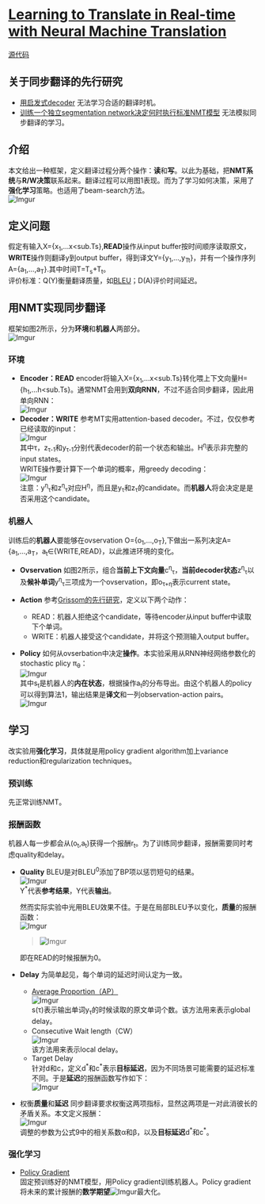 # [Learning to Translate in Real-time with Neural Machine Translation](https://arxiv.org/abs/1610.00388)
[源代码](https://github.com/nyu-dl/dl4mt-simul-trans)
## 关于同步翻译的先行研究
- [用启发式decoder](https://arxiv.org/abs/1606.02012)
  无法学习合适的翻译时机。
- [训练一个独立segmentation network决定何时执行标准NMT模型](https://www.semanticscholar.org/paper/Simultaneous-Machine-Translation-using-Deep-Satija-Pineau/ee1eacd383ffaf0b4b00d7326dd4e6efc80dbb74)
  无法模拟同步翻译的学习。
## 介绍
本文给出一种框架，定义翻译过程分两个操作：**读**和**写**。以此为基础，把**NMT系统**与**R/W决策**联系起来。翻译过程可以用图1表现。而为了学习如何决策，采用了**强化学习**策略。也适用了beam-search方法。\
![Imgur](https://i.imgur.com/sGhahkH.png)
## 定义问题
假定有输入X={x<sub>1</sub>,&hellip;x<sub.Ts</sub>},**READ**操作从input buffer按时间顺序读取原文，**WRITE**操作则翻译y到output buffer，得到译文Y={y<sub>1</sub>,&hellip;,y<sub>Tt</sub>}，并有一个操作序列A={a<sub>1</sub>,&hellip;,a<sub>T</sub>}.其中时间T=T<sub>s</sub>+T<sub>t</sub>。\
评价标准：Q(Y)衡量翻译质量，如[BLEU](https://www.aclweb.org/anthology/P02-1040)；D(A)评价时间延迟。
## 用NMT实现同步翻译
框架如图2所示，分为**环境**和**机器人**两部分。\
![Imgur](https://i.imgur.com/6sFvGPp.png)
### 环境
- **Encoder：READ**
encoder将输入X={x<sub>1</sub>,&hellip;x<sub.Ts</sub>}转化喂上下文向量H={h<sub>1</sub>,&hellip;h<sub.Ts</sub>}。通常NMT会用到**双向RNN**，不过不适合同步翻译，因此用单向RNN：\
![Imgur](https://i.imgur.com/ZSIo9qi.png)
- **Decoder：WRITE**
参考MT实用attention-based decoder。不过，仅仅参考已经读取的input：\
![Imgur](https://i.imgur.com/Nf9horI.png)\
其中&tau;，z<sub>&tau;-1</sub>和y<sub>&tau;-1</sub>分别代表decoder的前一个状态和输出。H<sup>&eta;</sup>表示非完整的input states。\
WRITE操作要计算下一个单词的概率，用greedy decoding：\
![Imgur](https://i.imgur.com/SJyV7fg.png)\
注意：y<sup>&eta;</sup><sub>&tau;</sub>和z<sup>&eta;</sup><sub>&tau;</sub>对应H<sup>&eta;</sup>，而且是y<sub>&tau;</sub>和z<sub>&tau;</sub>的candidate。而**机器人**将会决定是是否采用这个candidate。
### 机器人
训练后的**机器人**要能够在ovservation O={o<sub>1</sub>,&hellip;,o<sub>T</sub>},下做出一系列决定A={a<sub>1</sub>,&hellip;,a<sub>T</sub>，a<sub>t</sub>&isin;{WRITE,READ}，以此推进环境的变化。

- **Ovservation**
如图2所示，组合**当前上下文向量**c<sup>&eta;</sup><sub>&tau;</sub>，**当前decoder状态**z<sup>&eta;</sup><sub>&tau;</sub>以及**候补单词**y<sup>&eta;</sup><sub>&tau;</sub>三项成为一个ovservation，即o<sub>&tau;+&eta;</sub>表示current state。
- **Action**
参考[Grissom的先行研究](https://www.aclweb.org/anthology/D14-1140/)，定义以下两个动作：

  - READ：机器人拒绝这个candidate，等待encoder从input buffer中读取下个单词。
  - WRITE：机器人接受这个candidate，并将这个预测输入output buffer。
- **Policy**
如何从ovserbation中决定**操作**。本实验采用从RNN神经网络参数化的stochastic plicy &pi;<sub>&theta;</sub>：\
![Imgur](https://i.imgur.com/Ioqrwin.png)\
其中s<sub>t</sub>是机器人的**内在状态**，根据操作a<sub>t</sub>的分布导出。由这个机器人的policy可以得到算法1，输出结果是**译文**和一列observation-action pairs。\
![Imgur](https://i.imgur.com/jYOyetG.png)
## 学习
改实验用**强化学习**，具体就是用policy gradient algorithm加上variance reduction和regularization techniques。
### 预训练
先正常训练NMT。
### 报酬函数
机器人每一步都会从(o<sub>t</sub>,a<sub>t</sub>)获得一个报酬r<sub>t</sub>。为了训练同步翻译，报酬需要同时考虑quality和delay。

- **Quality**
BLEU是对BLEU<sup>0</sup>添加了BP项以惩罚短句的结果。\
![Imgur](https://i.imgur.com/jX9FoZT.png)\
Y<sup>\*</sup>代表**参考结果**，Y代表**输出**。

  然而实际实验中光用BLEU效果不佳。于是在局部BLEU予以变化，**质量**的报酬函数：\
![Imgur](https://i.imgur.com/Nw0uqOw.png)
  > ![Imgur](https://i.imgur.com/dWZx7nO.png)

  即在READ的时候报酬为0。

- **Delay**
为简单起见，每个单词的延迟时间认定为一致。

  - [Average Proportion（AP）](https://arxiv.org/abs/1606.02012)\
  ![Imgur](https://i.imgur.com/4vVFgOt.png)\
  s(&tau;)表示输出单词y<sub>&tau;</sub>的时候读取的原文单词个数。该方法用来表示global delay。
  - Consecutive Wait length（CW）\
  ![Imgur](https://i.imgur.com/OZqmyFY.png)\
  该方法用来表示local delay。
  - Target Delay\
  针对d和c，定义d<sup>\*</sup>和c<sup>\*</sup>表示**目标延迟**，因为不同场景可能需要的延迟标准不同。于是**延迟**的报酬函数写作如下：\
  ![Imgur](https://i.imgur.com/OZqmyFY.png)

- 权衡**质量**和**延迟**
同步翻译要求权衡这两项指标，显然这两项是一对此消彼长的矛盾关系。本文定义报酬：\
![Imgur](https://i.imgur.com/9touHLs.png)\
调整的参数为公式9中的相关系数&alpha;和&beta;，以及**目标延迟**d<sup>\*</sup>和c<sup>\*</sup>。
### 强化学习
- [Policy Gradient](https://link.springer.com/article/10.1007/BF00992696)\
固定预训练好的NMT模型，用Policy gradient训练机器人。Policy gradient将未来的累计报酬的**数学期望**![Imgur](https://i.imgur.com/D0fdsUr.png)最大化。
